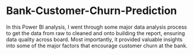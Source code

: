 # Bank-Customer-Churn-Prediction
In this Power BI analysis, I went through some major data analysis process to get the data from raw to cleaned and onto building the report, ensuring data quality across board. Most importantly, it provided valuable insights into some of the major factors that encourage customer churn at the bank.
